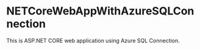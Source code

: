 # NETCoreWebAppWithAzureSQLConnection
This is ASP.NET CORE web application using Azure SQL Connection. 
